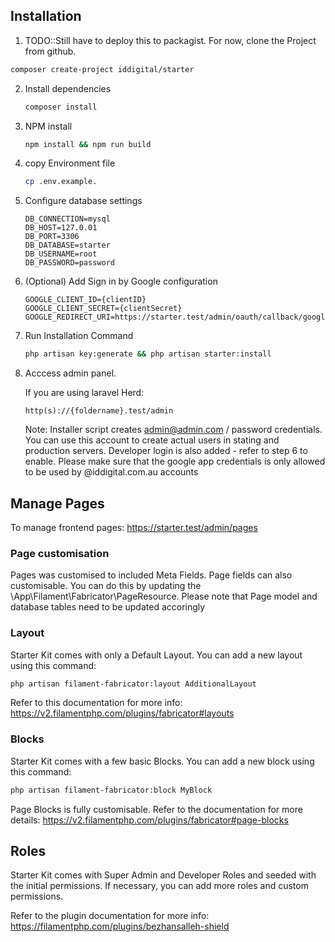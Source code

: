 ## Installation

1. TODO::Still have to deploy this to packagist. For now, clone the Project from github.

```bash
composer create-project iddigital/starter
```

2. Install dependencies
   
   ```bash
   composer install
   ```
3. NPM install
   
   ```bash
   npm install && npm run build
   ```
4. copy Environment file
   
   ```bash
   cp .env.example.
   ```
5. Configure database settings
   
   ```
   DB_CONNECTION=mysql
   DB_HOST=127.0.01
   DB_PORT=3306
   DB_DATABASE=starter
   DB_USERNAME=root
   DB_PASSWORD=password
   ```
6. (Optional) Add Sign in by Google configuration
   
   ```
   GOOGLE_CLIENT_ID={clientID}
   GOOGLE_CLIENT_SECRET={clientSecret}
   GOOGLE_REDIRECT_URI=https://starter.test/admin/oauth/callback/google
   ```
7. Run Installation Command
   
   ```bash
   php artisan key:generate && php artisan starter:install
   ```
8. Acccess admin panel.
   
   If you are using laravel Herd:
   
   ```
   http(s)://{foldername}.test/admin
   ```
   
   Note: Installer script creates admin@admin.com / password credentials. You can use this account to create actual users in stating and production servers. Developer login is also added - refer to step 6 to enable. Please make sure that the google app credentials is only allowed to be used by @iddigital.com.au accounts

## Manage Pages

To manage frontend pages: https://starter.test/admin/pages

### Page customisation

Pages was customised to included Meta Fields. Page fields can also customisable. You can do this by updating the  \App\Filament\Fabricator\PageResource. Please note that Page model and database tables need to be updated accoringly

### Layout

Starter Kit comes with only a Default Layout. You can add a new layout using this command:

```bash
php artisan filament-fabricator:layout AdditionalLayout
```

Refer to this documentation for more info: https://v2.filamentphp.com/plugins/fabricator#layouts

### Blocks

Starter Kit comes with a few basic Blocks. You can add a new block using this command:

```bash
php artisan filament-fabricator:block MyBlock
```

Page Blocks is fully customisable. Refer to the documentation for more details: https://v2.filamentphp.com/plugins/fabricator#page-blocks

## Roles

Starter Kit comes with Super Admin and Developer Roles and seeded with the initial permissions. If necessary, you can add more roles and custom permissions.

Refer to the plugin documentation for more info: https://filamentphp.com/plugins/bezhansalleh-shield







